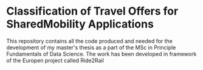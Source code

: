 # Classification of Travel Offers for SharedMobility Applications

This repository contains all the code produced and needed for the development of my master's thesis as a part of the MSc in Principle Fundamentals of Data Science. The work has been developed in framework of the Europen project called Ride2Rail

